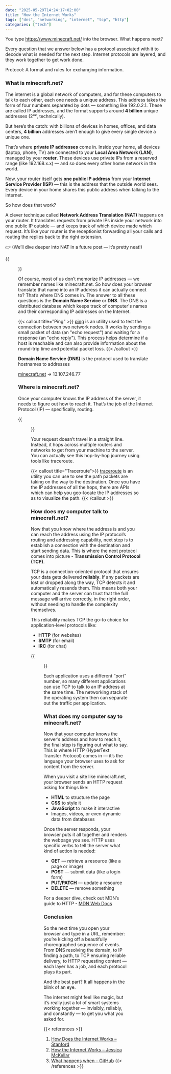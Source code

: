 ```yaml
---
date: "2025-05-29T14:24:17+02:00"
title: "How the Internet Works"
tags: ["dns", "networking", "internet", "tcp", "http"]
categories: ["tech"]
---
```


[comment]: <> (https://pyvideo.org/pycon-us-2013/how-the-internet-works.html)

You type https://www.minecraft.net/ into the browser. What happens next?

Every question that we answer below has a protocol associated with it to decode what is needed for the next step. Internet protocols are layered, and they work together to get work done.

Protocol: A format and rules for exchanging information.

### What is minecraft.net?

The internet is a global network of computers, and for these computers to talk to each other, each one needs a unique address. This address takes the form of four numbers separated by dots — something like 192.0.2.1. These are called IP addresses, and the format supports around **4 billion** unique addresses (2³², technically).

But here’s the catch: with billions of devices in homes, offices, and data centers, **4 billion** addresses aren’t enough to give every single device a unique one.

That’s where **private IP addresses** come in. Inside your home, all devices (laptop, phone, TV) are connected to your **Local Area Network (LAN)**, managed by your **router**. These devices use private IPs from a reserved range (like 192.168.x.x) — and so does every other home network in the world.

Now, your router itself gets **one public IP address** from your **Internet Service Provider (ISP)** — this is the address that the outside world sees. Every device in your home shares this public address when talking to the internet.

So how does that work?

A clever technique called **Network Address Translation (NAT)** happens on your router. It translates requests from private IPs inside your network into one public IP outside — and keeps track of which device made which request. It’s like your router is the receptionist forwarding all your calls and routing the replies back to the right extension.

👉 (We’ll dive deeper into NAT in a future post — it’s pretty neat!)

{{<figure src="home-lan.png" alt="Home LAN">}}

Of course, most of us don’t memorize IP addresses — we remember names like minecraft.net. So how does your browser translate that name into an IP address it can actually connect to? That’s where DNS comes in. The answer to all these questions is the **Domain Name Service** or **DNS**. The DNS is a distributed database which keeps track of computer's names and their corresponding IP addresses on the Internet.

{{< callout title="Ping" >}}
[ping](https://linux.die.net/man/8/ping) is an utility used to test the connection between two network nodes. It works by sending a small packet of data (an "echo request") and waiting for a response (an "echo reply"). This process helps determine if a host is reachable and can also provide information about the round-trip time and potential packet loss. 
{{< /callout >}}

**Domain Name Service (DNS)** is the protocol used to translate hostnames to addresses

[minecraft.net](http://minecraft.net) → 13.107.246.77

### Where is minecraft.net?

Once your computer knows the IP address of the server, it needs to figure out how to reach it. That’s the job of the Internet Protocol (IP) — specifically, routing.

{{<figure src="internet-1.png" alt="The Internet">}}

Your request doesn’t travel in a straight line. Instead, it hops across multiple routers and networks to get from your machine to the server. You can actually see this hop-by-hop journey using tools like traceroute.

{{< callout title="Traceroute">}}
[traceroute](https://linux.die.net/man/8/traceroute) is an utility you can use to see the path packets are taking on the way to the destination. Once you have the IP addresses of all the hops, there are APIs which can help you geo-locate the IP addresses so as to visualize the path.
{{< /callout >}}

### How does my computer talk to minecraft.net?

Now that you know where the address is and you can reach the address using the IP protocol’s routing and addressing capability, next step is to establish a connection with the destination and start sending data. This is where the next protocol comes into picture - **Transmission Control Protocol (TCP)**.

TCP is a connection-oriented protocol that ensures your data gets delivered **reliably**. If any packets are lost or dropped along the way, TCP detects it and automatically resends them. This means both your computer and the server can trust that the full message will arrive correctly, in the right order, without needing to handle the complexity themselves.

This reliability makes TCP the go-to choice for application-level protocols like:

- **HTTP** (for websites)
- **SMTP** (for email)
- **IRC** (for chat)

{{<figure src="protocol-stack.png" alt="Protocol Stack">}}

Each application uses a different “port” number, so many different applications can use TCP to talk to an IP address at the same time. The networking stack of the operating system then can separate out the traffic per application.

### What does my computer say to minecraft.net?

Now that your computer knows the server’s address and how to reach it, the final step is figuring out what to say. This is where HTTP (HyperText Transfer Protocol) comes in — it’s the language your browser uses to ask for content from the server.

When you visit a site like minecraft.net, your browser sends an HTTP request asking for things like:
- **HTML** to structure the page
- **CSS** to style it
- **JavaScript** to make it interactive
- Images, videos, or even dynamic data from databases

Once the server responds, your browser puts it all together and renders the webpage you see.
HTTP uses specific verbs to tell the server what kind of action is needed:
- **GET** — retrieve a resource (like a page or image)
- **POST** — submit data (like a login form)
- **PUT/PATCH** — update a resource
- **DELETE** — remove something

For a deeper dive, check out MDN’s guide to HTTP - [MDN Web Docs](https://developer.mozilla.org/en-US/docs/Web/HTTP)

### Conclusion

So the next time you open your browser and type in a URL, remember: you’re kicking off a beautifully choreographed sequence of events. From DNS resolving the domain, to IP finding a path, to TCP ensuring reliable delivery, to HTTP requesting content — each layer has a job, and each protocol plays its part.

And the best part? It all happens in the blink of an eye.

The internet might feel like magic, but it’s really just a lot of smart systems working together — invisibly, reliably, and constantly — to get you what you asked for.


{{< references >}}
1. [How Does the Internet Works – Stanford](https://web.stanford.edu/class/msande91si/www-spr04/readings/week1/InternetWhitepaper.htm)  
2. [How the Internet Works – Jessica McKellar](https://pyvideo.org/pycon-us-2013/how-the-internet-works.html)  
3. [What happens when – GitHub](https://github.com/alex/what-happens-when)
{{< /references >}}